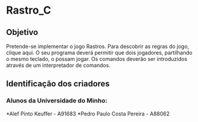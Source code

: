# Rastro_C

## Objetivo
  Pretende-se implementar o jogo Rastros. Para descobrir as regras do jogo, clique
aqui. O seu programa deverá permitir que dois jogadores, partilhando o mesmo
teclado, o possam jogar. Os comandos deverão ser introduzidos através de um
interpretador de comandos.

## Identificação dos criadores
### Alunos da Universidade do Minho:
 *Alef Pinto Keuffer         - A91683
 *Pedro Paulo Costa Pereira  - A88062
